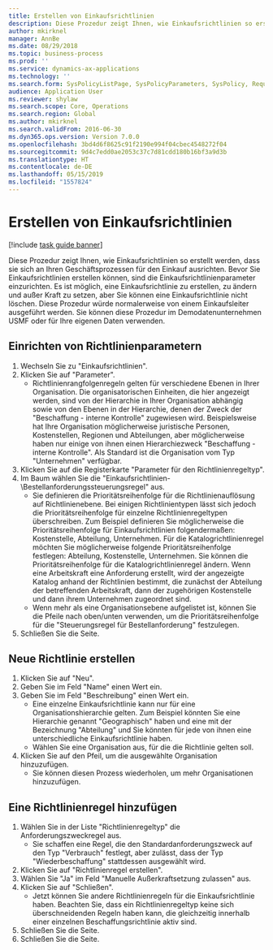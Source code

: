 ```yaml
---
title: Erstellen von Einkaufsrichtlinien
description: Diese Prozedur zeigt Ihnen, wie Einkaufsrichtlinien so erstellt werden, dass sie sich an Ihren Geschäftsprozessen für den Einkauf ausrichten.
author: mkirknel
manager: AnnBe
ms.date: 08/29/2018
ms.topic: business-process
ms.prod: ''
ms.service: dynamics-ax-applications
ms.technology: ''
ms.search.form: SysPolicyListPage, SysPolicyParameters, SysPolicy, RequisitionPurposeRule
audience: Application User
ms.reviewer: shylaw
ms.search.scope: Core, Operations
ms.search.region: Global
ms.author: mkirknel
ms.search.validFrom: 2016-06-30
ms.dyn365.ops.version: Version 7.0.0
ms.openlocfilehash: 3bd4d6f8625c91f2190e994f04cbec4548272f04
ms.sourcegitcommit: 9d4c7edd0ae2053c37c7d81cdd180b16bf3a9d3b
ms.translationtype: HT
ms.contentlocale: de-DE
ms.lasthandoff: 05/15/2019
ms.locfileid: "1557824"
---
```

# <a name="create-purchasing-policies"></a>Erstellen von Einkaufsrichtlinien

[!include [task guide banner](../../includes/task-guide-banner.md)]

Diese Prozedur zeigt Ihnen, wie Einkaufsrichtlinien so erstellt werden, dass sie sich an Ihren Geschäftsprozessen für den Einkauf ausrichten. Bevor Sie Einkaufsrichtlinien erstellen können, sind die Einkaufsrichtlinienparameter einzurichten. Es ist möglich, eine Einkaufsrichtlinie zu erstellen, zu ändern und außer Kraft zu setzen, aber Sie können eine Einkaufsrichtlinie nicht löschen. Diese Prozedur würde normalerweise von einem Einkaufsleiter ausgeführt werden. Sie können diese Prozedur im Demodatenunternehmen USMF oder für Ihre eigenen Daten verwenden.


## <a name="set-up-policy-parameters"></a>Einrichten von Richtlinienparametern
1. Wechseln Sie zu "Einkaufsrichtlinien".
2. Klicken Sie auf "Parameter".
    * Richtlinienrangfolgenregeln gelten für verschiedene Ebenen in Ihrer Organisation. Die organisatorischen Einheiten, die hier angezeigt werden, sind von der Hierarchie in Ihrer Organisation abhängig sowie von den Ebenen in der Hierarchie, denen der Zweck der "Beschaffung - interne Kontrolle" zugewiesen wird. Beispielsweise hat Ihre Organisation möglicherweise juristische Personen, Kostenstellen, Regionen und Abteilungen, aber möglicherweise haben nur einige von ihnen einen Hierarchiezweck "Beschaffung - interne Kontrolle". Als Standard ist die Organisation vom Typ "Unternehmen" verfügbar.  
3. Klicken Sie auf die Registerkarte "Parameter für den Richtlinienregeltyp".
4. Im Baum wählen Sie die "Einkaufsrichtlinien-\Bestellanforderungssteuerungsregel" aus.
    * Sie definieren die Prioritätsreihenfolge für die Richtlinienauflösung auf Richtlinienebene. Bei einigen Richtlinientypen lässt sich jedoch die Prioritätsreihenfolge für einzelne Richtlinienregeltypen überschreiben. Zum Beispiel definieren Sie möglicherweise die Prioritätsreihenfolge für Einkaufsrichtlinien folgendermaßen: Kostenstelle, Abteilung, Unternehmen. Für die Katalogrichtlinienregel möchten Sie möglicherweise folgende Prioritätsreihenfolge festlegen: Abteilung, Kostenstelle, Unternehmen. Sie können die Prioritätsreihenfolge für die Katalogrichtlinienregel ändern. Wenn eine Arbeitskraft eine Anforderung erstellt, wird der angezeigte Katalog anhand der Richtlinien bestimmt, die zunächst der Abteilung der betreffenden Arbeitskraft, dann der zugehörigen Kostenstelle und dann ihrem Unternehmen zugeordnet sind.  
    * Wenn mehr als eine Organisationsebene aufgelistet ist, können Sie die Pfeile nach oben/unten verwenden, um die Prioritätsreihenfolge für die "Steuerungsregel für Bestellanforderung" festzulegen.  
5. Schließen Sie die Seite.

## <a name="create-a-new-policy"></a>Neue Richtlinie erstellen
1. Klicken Sie auf "Neu".
2. Geben Sie im Feld "Name" einen Wert ein.
3. Geben Sie im Feld "Beschreibung" einen Wert ein.
    * Eine einzelne Einkaufsrichtlinie kann nur für eine Organisationshierarchie gelten. Zum Beispiel könnten Sie eine Hierarchie genannt "Geographisch" haben und eine mit der Bezeichnung "Abteilung" und Sie könnten für jede von ihnen eine unterschiedliche Einkaufsrichtlinie haben.  
    * Wählen Sie eine Organisation aus, für die die Richtlinie gelten soll.  
4. Klicken Sie auf den Pfeil, um die ausgewählte Organisation hinzuzufügen.
    * Sie können diesen Prozess wiederholen, um mehr Organisationen hinzuzufügen.  

## <a name="add-a-policy-rule"></a>Eine Richtlinienregel hinzufügen
1. Wählen Sie in der Liste "Richtlinienregeltyp" die Anforderungszweckregel aus.
    * Sie schaffen eine Regel, die den Standardanforderungszweck auf den Typ "Verbrauch" festlegt, aber zulässt, dass der Typ "Wiederbeschaffung" stattdessen ausgewählt wird.  
2. Klicken Sie auf "Richtlinienregel erstellen".
3. Wählen Sie "Ja" im Feld "Manuelle Außerkraftsetzung zulassen" aus.
4. Klicken Sie auf "Schließen".
    * Jetzt können Sie andere Richtlinienregeln für die Einkaufsrichtlinie haben.   Beachten Sie, dass ein Richtlinienregeltyp keine sich überschneidenden Regeln haben kann, die gleichzeitig innerhalb einer einzelnen Beschaffungsrichtlinie aktiv sind.  
5. Schließen Sie die Seite.
6. Schließen Sie die Seite.

